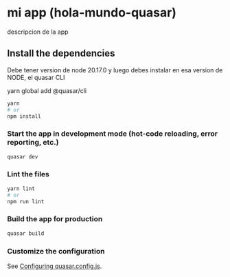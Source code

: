 # mi app (hola-mundo-quasar)

descripcion de la app

## Install the dependencies
Debe tener version de node 20.17.0
y luego debes instalar en esa version de NODE, el quasar CLI

yarn global add @quasar/cli


```bash
yarn
# or
npm install
```

### Start the app in development mode (hot-code reloading, error reporting, etc.)
```bash
quasar dev
```


### Lint the files
```bash
yarn lint
# or
npm run lint
```



### Build the app for production
```bash
quasar build
```

### Customize the configuration
See [Configuring quasar.config.js](https://v2.quasar.dev/quasar-cli-vite/quasar-config-js).
